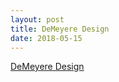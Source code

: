```yaml
---
layout: post
title: DeMeyere Design
date: 2018-05-15
---
```


<a href='http://demeyere.com/' class="btn btn-primary btn-lg btn-block" role="button">DeMeyere Design</a>
